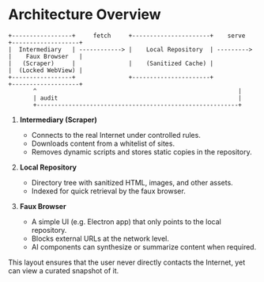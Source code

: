 # Architecture Overview

```
+-----------------+     fetch     +----------------------+    serve   +-------------------+
|  Intermediary   | ------------> |    Local Repository  | ---------> |    Faux Browser   |
|   (Scraper)     |               |    (Sanitized Cache) |            |  (Locked WebView) |
+-----------------+               +----------------------+            +-------------------+
       ^                                                         |
       | audit                                                   |
       +---------------------------------------------------------+
```

1. **Intermediary (Scraper)**
   - Connects to the real Internet under controlled rules.
   - Downloads content from a whitelist of sites.
   - Removes dynamic scripts and stores static copies in the repository.

2. **Local Repository**
   - Directory tree with sanitized HTML, images, and other assets.
   - Indexed for quick retrieval by the faux browser.

3. **Faux Browser**
   - A simple UI (e.g. Electron app) that only points to the local repository.
   - Blocks external URLs at the network level.
   - AI components can synthesize or summarize content when required.

This layout ensures that the user never directly contacts the Internet, yet can view a curated snapshot of it.
